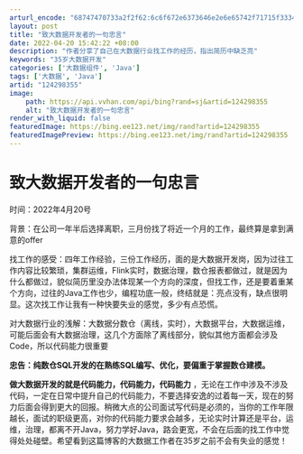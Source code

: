 ```yaml
---
arturl_encode: "68747470733a2f2f62:6c6f672e6373646e2e6e65742f71715f33343836343735332f:61727469636c652f64657461696c732f313234323938333535"
layout: post
title: "致大数据开发者的一句忠言"
date: 2022-04-20 15:42:22 +08:00
description: "作者分享了自己在大数据行业找工作的经历，指出简历中缺乏亮"
keywords: "35岁大数据开发"
categories: ['大数据组件', 'Java']
tags: ['大数据', 'Java']
artid: "124298355"
image:
    path: https://api.vvhan.com/api/bing?rand=sj&artid=124298355
    alt: "致大数据开发者的一句忠言"
render_with_liquid: false
featuredImage: https://bing.ee123.net/img/rand?artid=124298355
featuredImagePreview: https://bing.ee123.net/img/rand?artid=124298355
---
```


# 致大数据开发者的一句忠言

时间：2022年4月20号

背景：在公司一年半后选择离职，三月份找了将近一个月的工作，最终算是拿到满意的offer

找工作的感受：四年工作经验，三份工作经历，面的是大数据开发岗，因为过往工作内容比较繁琐，集群运维，Flink实时，数据治理，数仓报表都做过，就是因为什么都做过，貌似简历里没办法体现某一个方向的深度，但找工作，还是要着重某个方向，过往的Java工作也少，编程功底一般，终结就是：亮点没有，缺点很明显。这次找工作让我有一种快要失业的感觉，多少有点恐慌。

对大数据行业的浅解：大数据分数仓（离线，实时），大数据平台，大数据运维，可能后面会有大数据治理，这几个方面除了离线部分，貌似其他方面都会涉及Code，所以代码能力很重要

**忠告：纯数仓SQL开发的在熟练SQL编写、优化，要偏重于掌握数仓建模。**

**做大数据开发的就是代码能力，代码能力，代码能力**
，无论在工作中涉及不涉及代码，一定在日常中提升自己的代码能力，不要选择安逸的过着每一天，现在的努力后面会得到更大的回报。稍微大点的公司面试写代码是必须的，当你的工作年限越长，面试的职级更高，对你的代码能力要求会越多，无论实时计算还是平台，运维，治理，都离不开Java，努力学好Java，路会更宽，不会在后面的找工作中觉得处处碰壁。希望看到这篇博客的大数据工作者在35岁之前不会有失业的感觉！